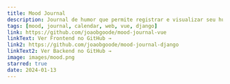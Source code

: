 ```yaml
---
title: Mood Journal
description: Journal de humor que permite registrar e visualizar seu humor ao longo do tempo, com calendário, com frontend em Vue e Backend em Django.
tags: [mood, journal, calendar, web, vue, django]
link: https://github.com/joaobgoode/mood-journal-vue
linkText: Ver Frontend no GitHub →
link2: https://github.com/joaobgoode/mood-journal-django
linkText2: Ver Backend no GitHub →
image: images/mood.png
starred: true
date: 2024-01-13
---
```

